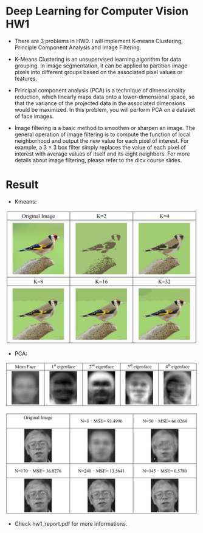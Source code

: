 # Deep Learning for Computer Vision HW1
- There are 3 problems in HW0. I will implement K-means Clustering, Principle 
Component Analysis and Image Filtering.

- K-Means Clustering is an unsupervised learning algorithm for data grouping. In image segmentation, it can be applied to partition image pixels into different groups based on the associated pixel values or features.

- Principal component analysis (PCA) is a technique of dimensionality reduction, which linearly maps data onto a lower-dimensional space, so that the variance of the projected data in the associated dimensions would be maximized. In this problem, you will perform PCA on a dataset of face images.

- Image filtering is a basic method to smoothen or sharpen an image. The general operation of image filtering is to compute the function of local neighborhood and output the new value for each pixel of interest. For example, a 3 × 3 box filter simply replaces the value of each pixel of interest with average values of itself and its eight neighbors. For more details about image filtering, please refer to the dlcv course slides.


# Result

- Kmeans:

![1](./pic/Kmeans.png)

- PCA:

![1](./pic/Pca1.png)

![1](./pic/Pca2.png)


- Check hw1_report.pdf for more informations.
